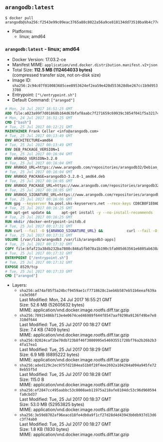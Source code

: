 ## `arangodb:latest`

```console
$ docker pull arangodb@sha256:f2543e99c09eac3765a88c8022a56a9ce818134dd73510ba9b4c77c6518c57cf
```

-	Platforms:
	-	linux; amd64

### `arangodb:latest` - linux; amd64

-	Docker Version: 17.03.2-ce
-	Manifest MIME: `application/vnd.docker.distribution.manifest.v2+json`
-	Total Size: **112.5 MB (112464033 bytes)**  
	(compressed transfer size, not on-disk size)
-	Image ID: `sha256:2c94c07f010083685cee8953624ef2ea59e420d553628dbe267cc1b9d9533708`
-	Entrypoint: `["\/entrypoint.sh"]`
-	Default Command: `["arangod"]`

```dockerfile
# Mon, 24 Jul 2017 16:51:25 GMT
ADD file:a023a99f7d01868b164d63bfaf8aabc7f271659c69939c3854f041f5a3217428 in / 
# Mon, 24 Jul 2017 16:51:25 GMT
CMD ["bash"]
# Tue, 25 Jul 2017 00:12:21 GMT
MAINTAINER Frank Celler <info@arangodb.com>
# Tue, 25 Jul 2017 00:13:49 GMT
ENV ARCHITECTURE=amd64
# Tue, 25 Jul 2017 00:13:49 GMT
ENV DEB_PACKAGE_VERSION=1
# Tue, 25 Jul 2017 00:16:04 GMT
ENV ARANGO_VERSION=3.2.0
# Tue, 25 Jul 2017 00:16:04 GMT
ENV ARANGO_URL=https://www.arangodb.com/repositories/arangodb32/Debian_8.0
# Tue, 25 Jul 2017 00:16:04 GMT
ENV ARANGO_PACKAGE=arangodb3-3.2.0-1_amd64.deb
# Tue, 25 Jul 2017 00:16:05 GMT
ENV ARANGO_PACKAGE_URL=https://www.arangodb.com/repositories/arangodb32/Debian_8.0/amd64/arangodb3-3.2.0-1_amd64.deb
# Tue, 25 Jul 2017 00:16:05 GMT
ENV ARANGO_SIGNATURE_URL=https://www.arangodb.com/repositories/arangodb32/Debian_8.0/amd64/arangodb3-3.2.0-1_amd64.deb.asc
# Tue, 25 Jul 2017 00:16:06 GMT
RUN gpg --keyserver ha.pool.sks-keyservers.net --recv-keys CD8CB0F1E0AD5B52E93F41E7EA93F5E56E751E9B
# Tue, 25 Jul 2017 00:16:25 GMT
RUN apt-get update &&     apt-get install -y --no-install-recommends         libjemalloc1 	libsnappy1         ca-certificates         pwgen         curl     &&     rm -rf /var/lib/apt/lists/*
# Tue, 25 Jul 2017 00:16:25 GMT
RUN mkdir /docker-entrypoint-initdb.d
# Tue, 25 Jul 2017 00:17:31 GMT
RUN curl --fail -O ${ARANGO_SIGNATURE_URL} &&           curl --fail -O ${ARANGO_PACKAGE_URL} &&             gpg --verify ${ARANGO_PACKAGE}.asc &&     (echo arangodb3 arangodb3/password password test | debconf-set-selections) &&     (echo arangodb3 arangodb3/password_again password test | debconf-set-selections) &&     DEBIAN_FRONTEND="noninteractive" dpkg -i ${ARANGO_PACKAGE} &&     rm -rf /var/lib/arangodb3/* &&     sed -ri         -e 's!127\.0\.0\.1!0.0.0.0!g'         -e 's!^(file\s*=).*!\1 -!'         -e 's!^#\s*uid\s*=.*!uid = arangodb!'         -e 's!^#\s*gid\s*=.*!gid = arangodb!'         /etc/arangodb3/arangod.conf     &&     rm -f ${ARANGO_PACKAGE}*
# Tue, 25 Jul 2017 00:17:31 GMT
VOLUME [/var/lib/arangodb3 /var/lib/arangodb3-apps]
# Tue, 25 Jul 2017 00:17:32 GMT
COPY file:bfaf23a38db232ba7808c846a5fb078a1b190c5fa005d63561e6805ab638afeb in /entrypoint.sh 
# Tue, 25 Jul 2017 00:17:32 GMT
ENTRYPOINT ["/entrypoint.sh"]
# Tue, 25 Jul 2017 00:17:32 GMT
EXPOSE 8529/tcp
# Tue, 25 Jul 2017 00:17:33 GMT
CMD ["arangod"]
```

-	Layers:
	-	`sha256:ad74af05f5a24bcf9459ae1cf7718628c2aeb6b587eb51b6eeaf639aca3e566f`  
		Last Modified: Mon, 24 Jul 2017 16:55:21 GMT  
		Size: 52.6 MB (52605632 bytes)  
		MIME: application/vnd.docker.image.rootfs.diff.tar.gzip
	-	`sha256:70915486b713e4e0674ced46989f644f8547aaf9290a9136f49be7e8310df644`  
		Last Modified: Tue, 25 Jul 2017 00:18:27 GMT  
		Size: 7.4 KB (7409 bytes)  
		MIME: application/vnd.docker.image.rootfs.diff.tar.gzip
	-	`sha256:02024caf1be70db723b8f46f3080995e54693551728bf76a2b26b2b34fa17ea1`  
		Last Modified: Tue, 25 Jul 2017 00:18:29 GMT  
		Size: 6.9 MB (6895222 bytes)  
		MIME: application/vnd.docker.image.rootfs.diff.tar.gzip
	-	`sha256:aded129c2ec975fd2104ea51b0f28f4ee2692a104284a094a945fe728eb55f5d`  
		Last Modified: Tue, 25 Jul 2017 00:18:28 GMT  
		Size: 115.0 B  
		MIME: application/vnd.docker.image.rootfs.diff.tar.gzip
	-	`sha256:ef2847cc495aabbc53c8008aeb11975a218afe8104dc53c96d960594fa8cbd37`  
		Last Modified: Tue, 25 Jul 2017 00:18:37 GMT  
		Size: 53.0 MB (52953825 bytes)  
		MIME: application/vnd.docker.image.rootfs.diff.tar.gzip
	-	`sha256:3e59d8702af96eacd18fe4db0a9f1cf27d28d4d43943b0db937d13d6c3f74ab0`  
		Last Modified: Tue, 25 Jul 2017 00:18:27 GMT  
		Size: 1.8 KB (1830 bytes)  
		MIME: application/vnd.docker.image.rootfs.diff.tar.gzip
